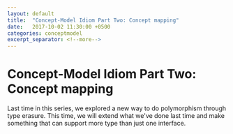 ```yaml
---
layout: default
title:  "Concept-Model Idiom Part Two: Concept mapping"
date:   2017-10-02 11:30:00 +0500
categories: conceptmodel
excerpt_separator: <!--more-->
---
```


# Concept-Model Idiom Part Two: Concept mapping

Last time in this series, we explored a new way to do polymorphism through type erasure. This time, we will extend what we've done last time and make something that can support more type than just one interface.
